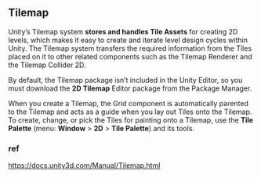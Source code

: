 ## Tilemap
Unity’s Tilemap system **stores and handles Tile Assets** for creating 2D levels, which makes it easy to create and iterate level design cycles within Unity. The Tilemap system transfers the required information from the Tiles placed on it to other related components such as the Tilemap Renderer and the Tilemap Collider 2D.

By default, the Tilemap package isn’t included in the Unity Editor, so you must download the **2D Tilemap** Editor package from the Package Manager.

When you create a Tilemap, the Grid component is automatically parented to the Tilemap and acts as a guide when you lay out Tiles onto the Tilemap. To create, change, or pick the Tiles for painting onto a Tilemap, use the **Tile Palette** (menu: **Window** > **2D** > **Tile Palette**) and its tools.


### ref
https://docs.unity3d.com/Manual/Tilemap.html
